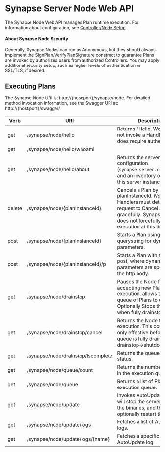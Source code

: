 # Synapse Server Node Web API

The Synapse Node Web API manages Plan runtime execution.  For information about configuration, see [Controller/Node Setup](setup "Controller/Node Setup").

#### About Synapse Node Security

Generally, Synapse Nodes can run as Anonymous, but they should always implement the SignPlan/VerifyPlanSignature construct to guarantee Plans are invoked by authorized users from authorized Controllers.  You may apply additional security setup, such as higher levels of authentication or SSL/TLS, if desired. 

## Executing Plans

The Synapse Node URI is: http://{host:port}/synapse/node.  For detailed method invocation information, see the Swagger URI at: http://{host:port}/swagger/

|Verb|URI|Description
|-|-|-
|get|/synapse/node/hello|Returns "Hello, World!"  Does not invoke a Handler, but does require authentication.
|get|/synapse/node/hello/whoami||Returns a string of the authenticated user context.  Does not invoke a Handler.
|get|/synapse/node/hello/about|Returns the server configuration (`synapse.server.config.yaml`) and an inventory of files for this server instance.
|delete|/synapse/node/{planInstanceId}|Cancels a Plan by planInstanceId.  _Note:_ Plan Handlers must detect a request to Cancel and exit gracefully.  Synapse Node does not forcefully abort Plan execution at this time.
|post|/synapse/node/{planInstanceId}|Starts a Plan using the URI querystring for dynamic parameters.
|post|/synapse/node/{planInstanceId}/p|Starts a Plan with an http post, where dynamic parameters are specified in the http body.
|get|/synapse/node/drainstop|Pauses the Node from accepting new Plans for execution, allows the existing queue of Plans to complete.  Optionally Stops the Service when fully drainstopped.
|get|/synapse/node/drainstop/cancel|Returns the Node to normal execution.  This command is only effective before the queue is fully drained when drainstop->shutdown = true.
|get|/synapse/node/drainstop/iscomplete|Returns the queue drainstop status.
|get|/synapse/node/queue/count|Returns the number of items in the execution queue.
|get|/synapse/node/queue|Returns a list of Plans in the execution queue.
|get|/synapse/node/update|Invokes AutoUpdate, which will stop the server, refresh the binaries, and then optionally restart the server.
|get|/synapse/node/update/logs|Fetches a list of AutoUpdate logs.
|get|/synapse/node/update/logs/{name}|Fetches a specific AutoUpdate log.
